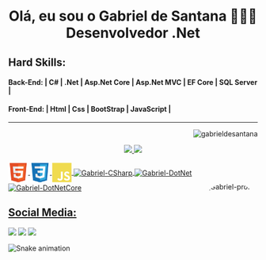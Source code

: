 <!-- ## Olá eu sou o Gabriel de Santana ;) -->
<h1 align="center">Olá, eu sou o Gabriel de Santana 👨🏽‍💻 Desenvolvedor .Net</h1>

<h2>Hard Skills:</h2>

<h4>Back-End: | C# | .Net | Asp.Net Core | Asp.Net MVC | EF Core | SQL Server |</h4>
<h4>Front-End: | Html | Css | BootStrap | JavaScript |</h4>
<hr>
<p align="right"><img src="https://komarev.com/ghpvc/?username=gabrieldesantana&color=blue" alt="gabrieldesantana"/></p>

<div align="center">
  <a href="https://github.com/gabrieldesantana">
  <img height="180em" src="https://github-readme-stats.vercel.app/api?username=gabrieldesantana&show_icons=true&theme=dark&include_all_commits=true&count_private=true"/>
  <img height="180em" src="https://github-readme-stats.vercel.app/api/top-langs/?username=gabrieldesantana&layout=compact&langs_count=4&theme=dark"/>
</div>

<div style="display: inline_block"><br>

  <!--   HTML -->
  <img align="center" alt="Gabriel-HTML" height="40" width="40" src="https://raw.githubusercontent.com/devicons/devicon/master/icons/html5/html5-original.svg">
  <!--   CSS -->
  <img align="center" alt="Gabriel-CSS" height="40" width="40" src="https://raw.githubusercontent.com/devicons/devicon/master/icons/css3/css3-original.svg">
  <!--   JavaScript -->
  <img align="center" alt="Gabriel-Js" height="40" width="40" src="https://raw.githubusercontent.com/devicons/devicon/master/icons/javascript/javascript-plain.svg">
  <!--   Python -->
  <!--   <img align="center" alt="Gabriel-Python" height="30" width="40" src="https://raw.githubusercontent.com/devicons/devicon/master/icons/python/python-    original.svg"> -->
  <!--   CSharp -->
  <img align="center" alt="Gabriel-CSharp" height="60" width="60" src="https://cdn.jsdelivr.net/gh/devicons/devicon/icons/csharp/csharp-original.svg" />
  <!--   dotnet -->
  <img align="center" alt="Gabriel-DotNet" height="40" width="40" src="https://cdn.jsdelivr.net/gh/devicons/devicon/icons/dot-net/dot-net-original.svg" />  
  <!--   dotnetCore -->
  <img align="center" alt="Gabriel-DotNetCore" height="40" width="40" src="https://cdn.jsdelivr.net/gh/devicons/devicon/icons/dotnetcore/dotnetcore-original.svg" />
  
  <img align="right" alt="Gabriel-profile" height="150" style="border-radius:50px;" src="https://media.discordapp.net/attachments/753788905425207378/967780337746866176/download20220400103251.png?width=406&height=406">
</div>
  
##
  
<div>
<h2>Social Media:</h2>
  <a href="https://instagram.com/_gabriellgs" target="_blank"><img src="https://img.shields.io/badge/-Instagram-%23E4405F?style=for-the-badge&logo=instagram&logoColor=white" target="_blank"></a>
  <a href = "mailto:gabrieldesantana.contato@gmail.com"><img src="https://img.shields.io/badge/-Gmail-%23333?style=for-the-badge&logo=gmail&logoColor=white" target="_blank"></a>
  <a href="https://www.linkedin.com/in/gabrieldesantana01" target="_blank"><img src="https://img.shields.io/badge/-LinkedIn-%230077B5?style=for-the-badge&logo=linkedin&logoColor=white" target="_blank"></a> 
  
  ![Snake animation](https://github.com/gabrieldesantana/gabrieldesantana/blob/output/github-contribution-grid-snake.svg)
  
</div>

